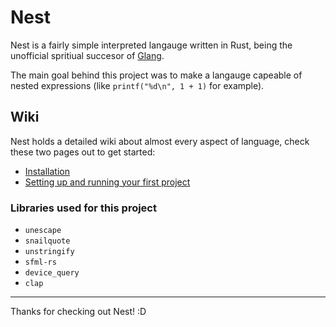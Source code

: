 # Nest
Nest is a fairly simple interpreted langauge written in Rust, being the unofficial spritiual succesor of [Glang](https://github.com/BlidDev/Glang).

The main goal behind this project was to make a langauge capeable of nested expressions (like `printf("%d\n", 1 + 1)` for example).

## Wiki
Nest holds a detailed wiki about almost every aspect of language, check these two pages out to get started:
* [Installation](wiki/installation.md)
* [Setting up and running your first project](wiki/first_project.md)

### Libraries used for this project
* `unescape`
* `snailquote`
* `unstringify` 
* `sfml-rs`
* `device_query`
* `clap`

___
Thanks for checking out Nest! :D
